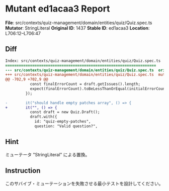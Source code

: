 # Mutant ed1acaa3 Report

**File**: src/contexts/quiz-management/domain/entities/quiz/Quiz.spec.ts
**Mutator**: StringLiteral
**Original ID**: 1437
**Stable ID**: ed1acaa3
**Location**: L706:12–L706:47

## Diff

```diff
Index: src/contexts/quiz-management/domain/entities/quiz/Quiz.spec.ts
===================================================================
--- src/contexts/quiz-management/domain/entities/quiz/Quiz.spec.ts	original
+++ src/contexts/quiz-management/domain/entities/quiz/Quiz.spec.ts	mutated #1437
@@ -702,9 +702,9 @@
           const finalErrorCount = draft.getIssues().length;
           expect(finalErrorCount).toBeLessThanOrEqual(initialErrorCount);
         });
 
-        it("should handle empty patches array", () => {
+        it("", () => {
           const draft = new Quiz.Draft();
           draft.with({
             id: "quiz-empty-patches",
             question: "Valid question?",
```

## Hint

ミューテータ "StringLiteral" による置換。

## Instruction

このサバイブ・ミューテーションを失敗させる最小テストを設計してください。

